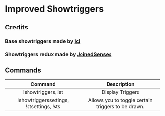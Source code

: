 # Improved Showtriggers

## Credits
### Base showtriggers made by [Ici](https://forums.alliedmods.net/showthread.php?t=290356)
### Showtriggers redux made by [JoinedSenses](http://github.com/JoinedSenses)
### 

## Commands
Command|Description
:---:|:---:
!showtriggers, !st|Display Triggers
!showtriggerssettings, !stsettings, !sts|Allows you to toggle certain triggers to be drawn.

